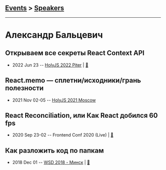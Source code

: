 ## [Events](../README.md) > [Speakers](../speakers.md)
---

# Александр Бальцевич

## Открываем все секреты React Context API
- 2022 Jun 23 -- [HolyJS 2022 Piter](https://youtu.be/BKCOeBBS5OE)  | [:notebook:](https://squidex.jugru.team/api/assets/srm/d0efb413-84b5-435a-958e-e238118d8e58/context-api-presentation.pdf)  
## React.memo — сплетни&#x2F;исходники&#x2F;грань полезности
- 2021 Nov 02-05 -- [HolyJS 2021 Moscow](https://www.youtube.com/watch?v=5BEnXU1ma5A)    
## React Reconciliation, или Как React добился 60 fps
- 2020 Sep 23-02 -- Frontend Conf 2020 (Live)  | [:notebook:](https://drive.google.com/file/d/10k2qiJILd-YpudTmPC-3PjZX1i4Bg0fw/view)  
## Как разложить код по папкам
- 2018 Dec 01 -- [WSD 2018 - Минск](https://www.youtube.com/watch?v=Gj0Bi1fDSAY)  | [:notebook:](https://wsd.events/2018/12/01/pres/organize-code.pdf)  
